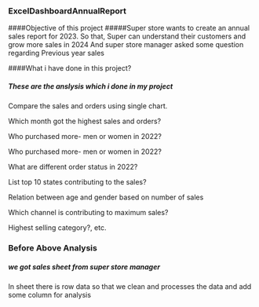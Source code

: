 ### ExcelDashboardAnnualReport
####Objective of this project
#####Super store wants to create an annual sales report for
2023. So that, Super can understand their customers
and grow more sales in 2024
And super store manager asked some question regarding
Previous year sales

####What i have done in this project?
##### These are the anslysis which i done in my project
Compare the sales and orders using single chart.

Which month got the highest sales and orders?

Who purchased more- men or women in 2022?

Who purchased more- men or women in 2022?

What are different order status in 2022?

List top 10 states contributing to the sales?

Relation between age and gender based on number of sales

Which channel is contributing to maximum sales?

Highest selling category?, etc.

### Before Above Analysis
##### we got sales sheet from super store manager
In sheet there is row data so that we clean and processes the data and add some column for analysis




